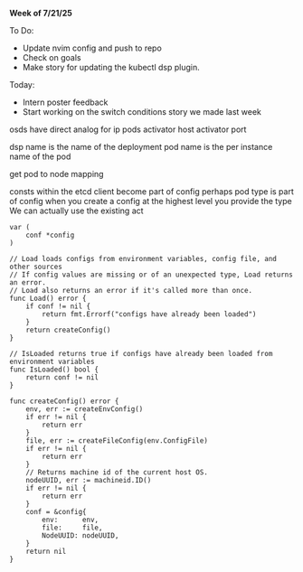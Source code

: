 **Week of 7/21/25**

To Do:
- Update nvim config and push to repo
- Check on goals
- Make story for updating the kubectl dsp plugin.

Today:
- Intern poster feedback
- Start working on the switch conditions story we made last week

osds have direct analog for ip pods
activator host
activator port

dsp name is the name of the deployment
pod name is the per instance name of the pod 

get pod to node mapping

consts within the etcd client become part of config
perhaps pod type is part of config
when you create a config at the highest level you provide the type
We can actually use the existing act


```
var (
	conf *config
)

// Load loads configs from environment variables, config file, and other sources
// If config values are missing or of an unexpected type, Load returns an error.
// Load also returns an error if it's called more than once.
func Load() error {
	if conf != nil {
		return fmt.Errorf("configs have already been loaded")
	}
	return createConfig()
}

// IsLoaded returns true if configs have already been loaded from environment variables
func IsLoaded() bool {
	return conf != nil
}

func createConfig() error {
	env, err := createEnvConfig()
	if err != nil {
		return err
	}
	file, err := createFileConfig(env.ConfigFile)
	if err != nil {
		return err
	}
	// Returns machine id of the current host OS.
	nodeUUID, err := machineid.ID()
	if err != nil {
		return err
	}
	conf = &config{
		env:      env,
		file:     file,
		NodeUUID: nodeUUID,
	}
	return nil
}

```